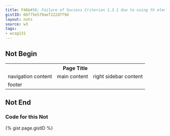```yaml
---
title: F46&#58; Failure of Success Criterion 1.3.1 due to using th elements, caption elements, or non-empty summary attributes in layout tables
gistID: 6bf75e579aef222d7f9d
layout: nots
source: w3
tags:
- wcag131
---
```


<h2 aria-describedby="{{ page.gistID }}">Not Begin</h2>
<div class="rendered-not">
 <table summary="layout table">
 <tr>
   <th colspan=3>Page Title</th>
 </tr>
 <tr>
   <td><div>navigation content</div></td>
   <td><div>main content</div></td>
   <td><div>right sidebar content</div></td>
 </tr>
 <tr>
   <td colspan=3>footer</td>
 </tr>
 </table>
</div> <!-- rendered-not -->

<h2 aria-describedby="{{ page.gistID }}">Not End</h2>

<h3 aria-describedby="{{ page.gistID }}">Code for this Not</h3>
{% gist page.gistID %}